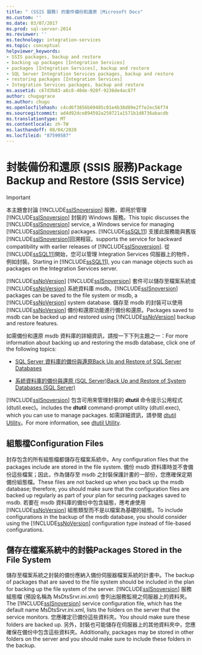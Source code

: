 ```yaml
---
title: " (SSIS 服務) 的套件備份和還原 |Microsoft Docs"
ms.custom: ''
ms.date: 03/07/2017
ms.prod: sql-server-2014
ms.reviewer: ''
ms.technology: integration-services
ms.topic: conceptual
helpviewer_keywords:
- SSIS packages, backup and restore
- backing up packages [Integration Services]
- packages [Integration Services], backup and restore
- SQL Server Integration Services packages, backup and restore
- restoring packages [Integration Services]
- Integration Services packages, backup and restore
ms.assetid: c67d3b83-a6c8-40de-920f-9236de4ac87f
author: chugugrace
ms.author: chugu
ms.openlocfilehash: c4cd6f3856b69485c01e4b38d89e2f7e2ec56f74
ms.sourcegitcommit: ad4d92dce894592a259721a1571b1d8736abacdb
ms.translationtype: MT
ms.contentlocale: zh-TW
ms.lasthandoff: 08/04/2020
ms.locfileid: "87599587"
---
```

# <a name="package-backup-and-restore-ssis-service"></a><span data-ttu-id="e0e1b-102">封裝備份和還原 (SSIS 服務)</span><span class="sxs-lookup"><span data-stu-id="e0e1b-102">Package Backup and Restore (SSIS Service)</span></span>
    
> [!IMPORTANT]  
>  <span data-ttu-id="e0e1b-103">本主題會討論 [!INCLUDE[ssISnoversion](../includes/ssisnoversion-md.md)] 服務，即用於管理 [!INCLUDE[ssISnoversion](../includes/ssisnoversion-md.md)] 封裝的 Windows 服務。</span><span class="sxs-lookup"><span data-stu-id="e0e1b-103">This topic discusses the [!INCLUDE[ssISnoversion](../includes/ssisnoversion-md.md)] service, a Windows service for managing [!INCLUDE[ssISnoversion](../includes/ssisnoversion-md.md)] packages.</span></span> [!INCLUDE[ssSQL11](../includes/sssql11-md.md)] <span data-ttu-id="e0e1b-104">支援此服務能與舊版 [!INCLUDE[ssISnoversion](../includes/ssisnoversion-md.md)]回溯相容。</span><span class="sxs-lookup"><span data-stu-id="e0e1b-104">supports the service for backward compatibility with earlier releases of [!INCLUDE[ssISnoversion](../includes/ssisnoversion-md.md)].</span></span> <span data-ttu-id="e0e1b-105">從 [!INCLUDE[ssSQL11](../includes/sssql11-md.md)]開始，您可以管理 Integration Services 伺服器上的物件，例如封裝。</span><span class="sxs-lookup"><span data-stu-id="e0e1b-105">Starting in [!INCLUDE[ssSQL11](../includes/sssql11-md.md)], you can manage objects such as packages on the Integration Services server.</span></span>  
  
 [!INCLUDE[ssNoVersion](../includes/ssnoversion-md.md)] <span data-ttu-id="e0e1b-106">[!INCLUDE[ssISnoversion](../includes/ssisnoversion-md.md)] 套件可以儲存至檔案系統或 [!INCLUDE[ssNoVersion](../includes/ssnoversion-md.md)] 系統資料庫 msdb。</span><span class="sxs-lookup"><span data-stu-id="e0e1b-106">[!INCLUDE[ssISnoversion](../includes/ssisnoversion-md.md)] packages can be saved to the file system or msdb, a [!INCLUDE[ssNoVersion](../includes/ssnoversion-md.md)] system database.</span></span> <span data-ttu-id="e0e1b-107">儲存至 msdb 的封裝可以使用 [!INCLUDE[ssNoVersion](../includes/ssnoversion-md.md)] 備份和還原功能進行備份和還原。</span><span class="sxs-lookup"><span data-stu-id="e0e1b-107">Packages saved to msdb can be backed up and restored using [!INCLUDE[ssNoVersion](../includes/ssnoversion-md.md)] backup and restore features.</span></span>  
  
 <span data-ttu-id="e0e1b-108">如需備份和還原 msdb 資料庫的詳細資訊，請按一下下列主題之一：</span><span class="sxs-lookup"><span data-stu-id="e0e1b-108">For more information about backing up and restoring the msdb database, click one of the following topics:</span></span>  
  
-   [<span data-ttu-id="e0e1b-109">SQL Server 資料庫的備份與還原</span><span class="sxs-lookup"><span data-stu-id="e0e1b-109">Back Up and Restore of SQL Server Databases</span></span>](../relational-databases/backup-restore/back-up-and-restore-of-sql-server-databases.md)  
  
-   [<span data-ttu-id="e0e1b-110">系統資料庫的備份與還原 &#40;SQL Server&#41;</span><span class="sxs-lookup"><span data-stu-id="e0e1b-110">Back Up and Restore of System Databases &#40;SQL Server&#41;</span></span>](../relational-databases/backup-restore/back-up-and-restore-of-system-databases-sql-server.md)  
  
 [!INCLUDE[ssISnoversion](../includes/ssisnoversion-md.md)] <span data-ttu-id="e0e1b-111">包含可用來管理封裝的 **dtutil** 命令提示公用程式 (dtutil.exec)。</span><span class="sxs-lookup"><span data-stu-id="e0e1b-111">includes the **dtutil** command-prompt utility (dtutil.exec), which you can use to manage packages.</span></span> <span data-ttu-id="e0e1b-112">如需詳細資訊，請參閱 [dtutil Utility](dtutil-utility.md)。</span><span class="sxs-lookup"><span data-stu-id="e0e1b-112">For more information, see [dtutil Utility](dtutil-utility.md).</span></span>  
  
## <a name="configuration-files"></a><span data-ttu-id="e0e1b-113">組態檔</span><span class="sxs-lookup"><span data-stu-id="e0e1b-113">Configuration Files</span></span>  
 <span data-ttu-id="e0e1b-114">封存包含的所有組態檔都儲存在檔案系統中。</span><span class="sxs-lookup"><span data-stu-id="e0e1b-114">Any configuration files that the packages include are stored in the file system.</span></span> <span data-ttu-id="e0e1b-115">備份 msdb 資料庫時並不會備份這些檔案；因此，作為儲存至 msdb 之封裝保護計畫的一部份，您應確保定期備份組態檔。</span><span class="sxs-lookup"><span data-stu-id="e0e1b-115">These files are not backed up when you back up the msdb database; therefore, you should make sure that the configuration files are backed up regularly as part of your plan for securing packages saved to msdb.</span></span> <span data-ttu-id="e0e1b-116">若要在 msdb 資料庫的備份中包含組態，應考慮使用 [!INCLUDE[ssNoVersion](../includes/ssnoversion-md.md)] 組態類型而不是以檔案為基礎的組態。</span><span class="sxs-lookup"><span data-stu-id="e0e1b-116">To include configurations in the backup of the msdb database, you should consider using the [!INCLUDE[ssNoVersion](../includes/ssnoversion-md.md)] configuration type instead of file-based configurations.</span></span>  
  
## <a name="packages-stored-in-the-file-system"></a><span data-ttu-id="e0e1b-117">儲存在檔案系統中的封裝</span><span class="sxs-lookup"><span data-stu-id="e0e1b-117">Packages Stored in the File System</span></span>  
 <span data-ttu-id="e0e1b-118">儲存至檔案系統之封裝的備份應納入備份伺服器檔案系統的計畫中。</span><span class="sxs-lookup"><span data-stu-id="e0e1b-118">The backup of packages that are saved to the file system should be included in the plan for backing up the file system of the server.</span></span> <span data-ttu-id="e0e1b-119">[!INCLUDE[ssISnoversion](../includes/ssisnoversion-md.md)] 服務組態檔 (預設名稱為 MsDtsSrvr.ini.xml) 會列出服務監視之伺服器上的資料夾。</span><span class="sxs-lookup"><span data-stu-id="e0e1b-119">The [!INCLUDE[ssISnoversion](../includes/ssisnoversion-md.md)] service configuration file, which has the default name MsDtsSrvr.ini.xml, lists the folders on the server that the service monitors.</span></span> <span data-ttu-id="e0e1b-120">您應確定已備份這些資料夾。</span><span class="sxs-lookup"><span data-stu-id="e0e1b-120">You should make sure these folders are backed up.</span></span> <span data-ttu-id="e0e1b-121">另外，封裝也可能儲存在伺服器上的其他資料夾中，您應確保在備份中包含這些資料夾。</span><span class="sxs-lookup"><span data-stu-id="e0e1b-121">Additionally, packages may be stored in other folders on the server and you should make sure to include these folders in the backup.</span></span>  
  
  
